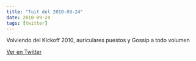 ```yaml
---
title: "Tuit del 2010-09-24"
date: 2010-09-24
tags: [twitter]
---
```


Volviendo del Kickoff 2010, auriculares puestos y Gossip a todo volumen



[Ver en Twitter](https://twitter.com/i/web/status/25416761690)
